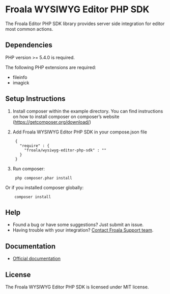 # Froala WYSIWYG Editor PHP SDK

The Froala Editor PHP SDK library provides server side integration for editor most common actions.

## Dependencies

PHP version >= 5.4.0 is required.

The following PHP extensions are required:

* fileinfo
* imagick

## Setup Instructions
1. Install composer within the example directory. You can find instructions on how to install composer on composer’s website (https://getcomposer.org/download/)
2. Add Froala WYSIWYG Editor PHP SDK in your compose.json file

        {
          "require" : {
            "froala/wysiwyg-editor-php-sdk" : ""
          }
        }
3. Run composer:

        php composer.phar install

 Or if you installed composer globally:

        composer install


## Help
- Found a bug or have some suggestions? Just submit an issue.
- Having trouble with your integration? [Contact Froala Support team](http://froala.dev/wysiwyg-editor/contact).

## Documentation

 * [Official documentation](https://www.froala.com/wysiwyg-editor/docs/sdks/php)

## License

The Froala WYSIWYG Editor PHP SDK is licensed under MIT license.
